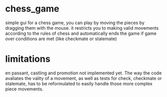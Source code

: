 # chess_game
simple gui for a chess game, you can play by moving the pieces by dragging them with the mouse. it restricts you to making valid movements according to the rules of chess and automatically ends the game if game over conditions are met (like checkmate or stalemate)

# limitations
en passant, castling and promotion not implemented yet. The way the code avaliates the vality of a movement, as well as tests for check, checkmate or stalemate, has to be reformulated to easily handle those more complex piece movements.
